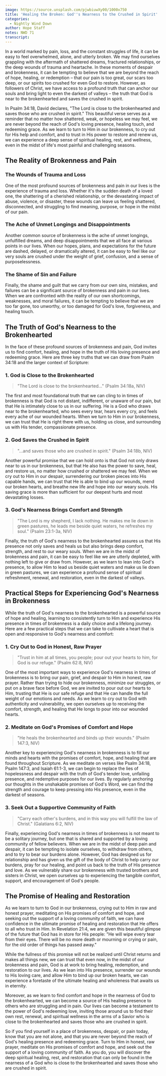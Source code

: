 ```yaml
---
image: https://source.unsplash.com/pjwbiuwXy00/1000x750
title: 'Healing the Broken: God''s Nearness to the Crushed in Spirit'
categories:
  - Nightly Wind Down
author: Hope Staff
notes: NWD 71
transcript:
---
```

In a world marked by pain, loss, and the constant struggles of life, it can be easy to feel overwhelmed, alone, and utterly broken. We may find ourselves grappling with the aftermath of shattered dreams, fractured relationships, or the deep wounds of trauma and heartache. In these moments of despair and brokenness, it can be tempting to believe that we are beyond the reach of hope, healing, or redemption – that our pain is too great, our scars too deep, or our spirits too crushed for even God to restore. However, as followers of Christ, we have access to a profound truth that can anchor our souls and bring light to even the darkest of valleys – the truth that God is near to the brokenhearted and saves the crushed in spirit.

In Psalm 34:18, David declares, "The Lord is close to the brokenhearted and saves those who are crushed in spirit." This beautiful verse serves as a reminder that no matter how shattered, weak, or hopeless we may feel, we are never beyond the reach of God's loving presence, healing touch, and redeeming grace. As we learn to turn to Him in our brokenness, to cry out for His help and comfort, and to trust in His power to restore and renew us, we can experience a deep sense of spiritual healing, rest, and wellness, even in the midst of life's most painful and challenging seasons.

## The Reality of Brokenness and Pain

### The Wounds of Trauma and Loss

One of the most profound sources of brokenness and pain in our lives is the experience of trauma and loss. Whether it's the sudden death of a loved one, the shattering of a cherished relationship, or the devastating impact of abuse, violence, or disaster, these wounds can leave us feeling shattered, disconnected, and struggling to find meaning, purpose, or hope in the midst of our pain.

### The Ache of Unmet Longings and Disappointments

Another common source of brokenness is the ache of unmet longings, unfulfilled dreams, and deep disappointments that we all face at various points in our lives. When our hopes, plans, and expectations for the future are dashed, delayed, or dramatically altered, it can be easy to feel like our very souls are crushed under the weight of grief, confusion, and a sense of purposelessness.

### The Shame of Sin and Failure

Finally, the shame and guilt that we carry from our own sins, mistakes, and failures can be a significant source of brokenness and pain in our lives. When we are confronted with the reality of our own shortcomings, weaknesses, and moral failures, it can be tempting to believe that we are too far gone, too unworthy, or too damaged for God's love, forgiveness, and healing touch.

## The Truth of God's Nearness to the Brokenhearted

In the face of these profound sources of brokenness and pain, God invites us to find comfort, healing, and hope in the truth of His loving presence and redeeming grace. Here are three key truths that we can draw from Psalm 34:18 and the larger context of Scripture:

### 1\. God is Close to the Brokenhearted

> "The Lord is close to the brokenhearted..." (Psalm 34:18a, NIV)

The first and most foundational truth that we can cling to in times of brokenness is that God is not distant, indifferent, or unaware of our pain, but that He is intimately close to us in our suffering. He is a God who draws near to the brokenhearted, who sees every tear, hears every cry, and feels every ache of our wounded hearts. When we turn to Him in our brokenness, we can trust that He is right there with us, holding us close, and surrounding us with His tender, compassionate presence.

### 2\. God Saves the Crushed in Spirit

> "...and saves those who are crushed in spirit." (Psalm 34:18b, NIV)

Another powerful promise that we can hold onto is that God not only draws near to us in our brokenness, but that He also has the power to save, heal, and restore us, no matter how crushed or shattered we may feel. When we cry out to Him in our despair, surrendering our broken pieces into His capable hands, we can trust that He is able to bind up our wounds, mend our broken hearts, and breathe new life and hope into our weary souls. His saving grace is more than sufficient for our deepest hurts and most devastating losses.

### 3\. God's Nearness Brings Comfort and Strength

> "The Lord is my shepherd, I lack nothing. He makes me lie down in green pastures, he leads me beside quiet waters, he refreshes my soul." (Psalm 23:1-3a, NIV)

Finally, the truth of God's nearness to the brokenhearted assures us that His presence not only saves and heals us but also brings deep comfort, strength, and rest to our weary souls. When we are in the midst of brokenness and pain, it can be easy to feel like we are utterly depleted, with nothing left to give or draw from. However, as we learn to lean into God's presence, to allow Him to lead us beside quiet waters and make us lie down in green pastures, we can experience a profound sense of spiritual refreshment, renewal, and restoration, even in the darkest of valleys.

## Practical Steps for Experiencing God's Nearness in Brokenness

While the truth of God's nearness to the brokenhearted is a powerful source of hope and healing, learning to consistently turn to Him and experience His presence in times of brokenness is a daily choice and a lifelong journey. Here are a few practical steps that we can take to cultivate a heart that is open and responsive to God's nearness and comfort:

### 1\. Cry Out to God in Honest, Raw Prayer

> "Trust in him at all times, you people; pour out your hearts to him, for God is our refuge." (Psalm 62:8, NIV)

One of the most important ways to experience God's nearness in times of brokenness is to bring our pain, grief, and despair to Him in honest, raw prayer. Rather than trying to hide our brokenness, minimize our struggles, or put on a brave face before God, we are invited to pour out our hearts to Him, trusting that He is our safe refuge and that He can handle the full weight of our emotions and needs. As we learn to cry out to God with authenticity and vulnerability, we open ourselves up to receiving the comfort, strength, and healing that He longs to pour into our wounded hearts.

### 2\. Meditate on God's Promises of Comfort and Hope

> "He heals the brokenhearted and binds up their wounds." (Psalm 147:3, NIV)

Another key to experiencing God's nearness in brokenness is to fill our minds and hearts with the promises of comfort, hope, and healing that are found throughout Scripture. As we meditate on verses like Psalm 34:18, Psalm 147:3, and Isaiah 61:1-3, we can begin to replace the lies of hopelessness and despair with the truth of God's tender love, unfailing presence, and redemptive purposes for our lives. By regularly anchoring our thoughts in the unshakable promises of God's Word, we can find the strength and courage to keep pressing into His presence, even in the darkest of seasons.

### 3\. Seek Out a Supportive Community of Faith

> "Carry each other's burdens, and in this way you will fulfill the law of Christ." (Galatians 6:2, NIV)

Finally, experiencing God's nearness in times of brokenness is not meant to be a solitary journey, but one that is shared and supported by a loving community of fellow believers. When we are in the midst of deep pain and despair, it can be tempting to isolate ourselves, to withdraw from others, and to try to bear our burdens alone. However, God has designed us for relationship and has given us the gift of the body of Christ to help carry our burdens, pray for our healing, and point us back to the truth of His presence and love. As we vulnerably share our brokenness with trusted brothers and sisters in Christ, we open ourselves up to experiencing the tangible comfort, support, and encouragement of God's people.

## The Promise of Healing and Restoration

As we learn to turn to God in our brokenness, crying out to Him in raw and honest prayer, meditating on His promises of comfort and hope, and seeking out the support of a loving community of faith, we can have confidence in the ultimate promise of healing and restoration that He offers to all who trust in Him. In Revelation 21:4, we are given this beautiful glimpse of the future that God has in store for His people: "He will wipe every tear from their eyes. There will be no more death or mourning or crying or pain, for the old order of things has passed away."

While the fullness of this promise will not be realized until Christ returns and makes all things new, we can trust that even now, in the midst of our brokenness and pain, God is at work to bring healing, redemption, and restoration to our lives. As we lean into His presence, surrender our wounds to His loving care, and allow Him to bind up our broken hearts, we can experience a foretaste of the ultimate healing and wholeness that awaits us in eternity.

Moreover, as we learn to find comfort and hope in the nearness of God to the brokenhearted, we can become a source of His healing presence to others who are struggling and in pain. Our lives can become a testament to the power of God's redeeming love, inviting those around us to find their own rest, renewal, and spiritual wellness in the arms of a Savior who is close to the brokenhearted and saves those who are crushed in spirit.

So if you find yourself in a place of brokenness, despair, or pain today, know that you are not alone, and that you are never beyond the reach of God's healing presence and redeeming grace. Turn to Him in honest, raw prayer, meditate on His promises of comfort and hope, and seek out the support of a loving community of faith. As you do, you will discover the deep spiritual healing, rest, and restoration that can only be found in the nearness of a God who is close to the brokenhearted and saves those who are crushed in spirit.